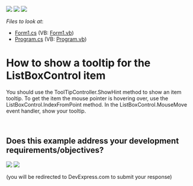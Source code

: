 <!-- default badges list -->
[![](https://img.shields.io/badge/Open_in_DevExpress_Support_Center-FF7200?style=flat-square&logo=DevExpress&logoColor=white)](https://supportcenter.devexpress.com/ticket/details/E1195)
[![](https://img.shields.io/badge/📖_How_to_use_DevExpress_Examples-e9f6fc?style=flat-square)](https://docs.devexpress.com/GeneralInformation/403183)
[![](https://img.shields.io/badge/💬_Leave_Feedback-feecdd?style=flat-square)](#does-this-example-address-your-development-requirementsobjectives)
<!-- default badges end -->
<!-- default file list -->
*Files to look at*:

* [Form1.cs](./CS/WindowsApplication45/Form1.cs) (VB: [Form1.vb](./VB/WindowsApplication45/Form1.vb))
* [Program.cs](./CS/WindowsApplication45/Program.cs) (VB: [Program.vb](./VB/WindowsApplication45/Program.vb))
<!-- default file list end -->
# How to show a tooltip for the ListBoxControl item


<p>You should use the ToolTipController.ShowHint method to show an item tooltip. To get the item the mouse pointer is hovering over, use the ListBoxControl.IndexFromPoint method. In the ListBoxControl.MouseMove event handler, show your tooltip.</p>

<br/>


<!-- feedback -->
## Does this example address your development requirements/objectives?

[<img src="https://www.devexpress.com/support/examples/i/yes-button.svg"/>](https://www.devexpress.com/support/examples/survey.xml?utm_source=github&utm_campaign=winforms-listbox-show-item-tooltips&~~~was_helpful=yes) [<img src="https://www.devexpress.com/support/examples/i/no-button.svg"/>](https://www.devexpress.com/support/examples/survey.xml?utm_source=github&utm_campaign=winforms-listbox-show-item-tooltips&~~~was_helpful=no)

(you will be redirected to DevExpress.com to submit your response)
<!-- feedback end -->

